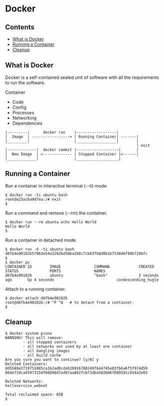 # Docker

## Contents

* [What is Docker](#what-is-docker)
* [Running a Container](#running-a-container)
* [Cleanup](#cleanup)

## What is Docker

Docker is a self-contained sealed unit of software with all the requirements to run the software.

Container

* Code
* Config
* Processes
* Networking
* Dependencies

```
|---------|      docker run    |------------------|
|  Image  | -----------------> | Running Container| -------|
|_________|                    |__________________|        | 
                                                           | exit
|-------------|  docker commit |-------------------|       |
|  New Image  | <------------- | Stopped Container |<------|
|_____________|                |___________________|   
```

## Running a Container

Run a container in interactive terminal (--ti) mode.

```
$ docker run -ti ubuntu bash
root@a23acba9d7ea:/# exit
$
```

Run a command and remove (--rm) the container.

```
$ docker run --rm ubuntu echo Hello World
Hello World
$
```

Run a container in detached mode.

```
$ docker run -d -ti ubuntu bash
d6fb4e90102b57063e54a3283bd50ba268c7cb83fb8d0b1b7538d6f90b719bfc
$
$ docker ps
CONTAINER ID        IMAGE               COMMAND             CREATED             STATUS              PORTS               NAMES
d6fb4e90102b        ubuntu              "bash"              3 seconds ago       Up 4 seconds                            condescending_hugle
```

Attach to a running container.

```
$ docker attach d6fb4e90102b
root@d6fb4e90102b:/# ^P ^Q   # to detach from a container.
$
```

## Cleanup

```
$ docker system prune
WARNING! This will remove:
        - all stopped containers
        - all networks not used by at least one container
        - all dangling images
        - all build cache
Are you sure you want to continue? [y/N] y
Deleted Containers:
dd5588e2719751085ca1b2ad0cdab20916780249f644745e03fb6a6f5f974d59
86de719ca65973154f0d898d7ad97aa882fcb73dba502bb67b09591c918a3e03

Deleted Networks:
helloservice_webnet

Total reclaimed space: 65B
$
```
